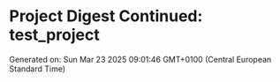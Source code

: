 # Project Digest Continued: test_project
Generated on: Sun Mar 23 2025 09:01:46 GMT+0100 (Central European Standard Time)

